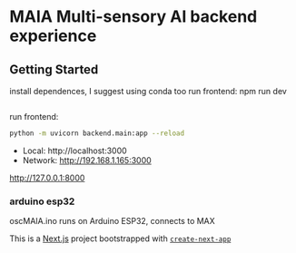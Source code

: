 # MAIA Multi-sensory AI backend experience 

## Getting Started

install dependences, I suggest using conda too
run frontend:
npm run dev
```bash
```

run frontend:
```bash
python -m uvicorn backend.main:app --reload
```
   - Local:        http://localhost:3000
   - Network:      http://192.168.1.165:3000

http://127.0.0.1:8000

### arduino esp32
oscMAIA.ino runs on Arduino ESP32, connects to MAX

This is a [Next.js](https://nextjs.org) project bootstrapped with [`create-next-app`](https://nextjs.org/docs/app/api-reference/cli/create-next-app)